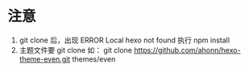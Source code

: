 # 注意
1. git clone 后，出现 ERROR Local hexo not found 执行 npm install
2. 主题文件要 git clone  如： git clone https://github.com/ahonn/hexo-theme-even.git themes/even
